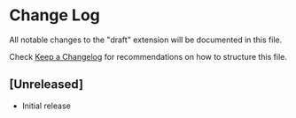 # Change Log
All notable changes to the "draft" extension will be documented in this file.

Check [Keep a Changelog](http://keepachangelog.com/) for recommendations on how to structure this file.

## [Unreleased]
- Initial release